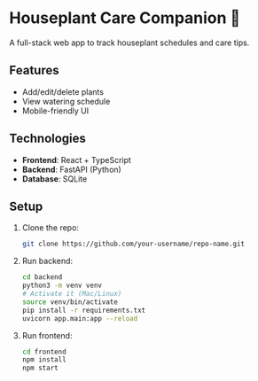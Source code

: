 # Houseplant Care Companion 🌱

A full-stack web app to track houseplant 
schedules and care tips.

## Features
- Add/edit/delete plants
- View watering schedule
- Mobile-friendly UI

## Technologies
- **Frontend**: React + TypeScript
- **Backend**: FastAPI (Python)
- **Database**: SQLite

## Setup
1. Clone the repo:
   ```bash
   git clone https://github.com/your-username/repo-name.git
   ```

2. Run backend:
   ```bash
   cd backend
   python3 -m venv venv
   # Activate it (Mac/Linux)
   source venv/bin/activate
   pip install -r requirements.txt
   uvicorn app.main:app --reload
   ```

3. Run frontend:
   ```bash
   cd frontend
   npm install
   npm start
   ```

